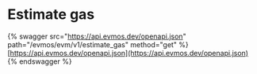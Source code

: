 # Estimate gas

{% swagger src="https://api.evmos.dev/openapi.json" path="/evmos/evm/v1/estimate_gas" method="get" %}
[https://api.evmos.dev/openapi.json](https://api.evmos.dev/openapi.json)
{% endswagger %}
